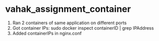 # vahak_assignment_container
1) Ran 2 containers of same application on different ports
2) Got container IPs: sudo docker inspect containerID | grep IPAddress
3) Added containerIPs in nginx.conf

